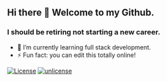 ## Hi there 👋  Welcome to my Github.
### I should be retiring not starting a new career.
- 🌱 I’m currently learning full stack development.
- ⚡ Fun fact: you can edit this totally online!

[![License](https://img.shields.io/badge/License-Unlicense-blue.svg)](https://unlicense.org)
[![unlicense](https://img.shields.io/badge/un-license-green.svg?style=flat)](http://unlicense.org)
<!--
**macksm3/macksm3** is a ✨ _special_ ✨ repository because its `README.md` (this file) appears on your GitHub profile.

Here are some ideas to get you started:

- 🔭 I’m currently working on ...
- 👯 I’m looking to collaborate on ...
- 🤔 I’m looking for help with ...
- 💬 Ask me about ...
- 📫 How to reach me: ...
- 😄 Pronouns: ...
- ⚡ Fun fact: ...

[![License: ODbL](https://img.shields.io/badge/License-PDDL-brightgreen.svg)](https://opendatacommons.org/licenses/pddl/)
https://img.shields.io/badge/license-unlicense-lightgray.svg
Unlicense_Blue_Badge.svg/200px-Unlicense_Blue_Badge.svg.png
-->
